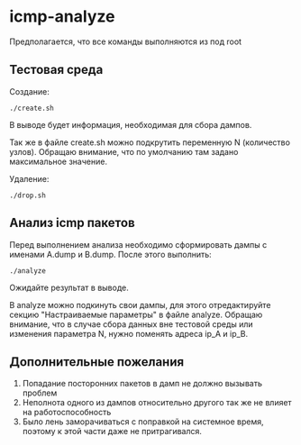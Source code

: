 # icmp-analyze
Предполагается, что все команды выполняются из под root

## Тестовая среда

Создание:
```
./create.sh
```
В выводе будет информация, необходимая для сбора дампов.

Так же в файле create.sh можно подкрутить переменную N (количество узлов). Обращаю внимание, что по умолчанию там задано максимальное значение.

Удаление:
```
./drop.sh
```

## Анализ icmp пакетов
Перед выполнением анализа необходимо сформировать дампы c именами A.dump и B.dump. После этого выполнить:
```
./analyze
```
Ожидайте результат в выводе.

В analyze можно подкинуть свои дампы, для этого отредактируйте секцию "Настраиваемые параметры" в файле analyze. Обращаю внимание, что в случае сбора данных вне тестовой среды или изменения параметра N, нужно поменять адреса ip_A и ip_B.

## Дополнительные пожелания

1. Попадание посторонних пакетов в дамп не должно вызывать проблем
2. Неполнота одного из дампов относительно другого так же не влияет на работоспособность
3. Было лень заморачиваться с поправкой на системное время, поэтому к этой части даже не притрагивался.